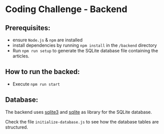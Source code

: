 # Coding Challenge - Backend

## Prerequisites:
- ensure `Node.js` & `npm` are installed
- install dependencies by running `npm install` in the `/backend` directory
- Run `npm run setup` to generate the SQLite database file containing the articles.

## How to run the backed:
- Execute `npm run start`


## Database:

The backend uses [sqlite3](https://www.npmjs.com/package/sqlite3) and [sqlite](https://www.npmjs.com/package/sqlite) as library for the SQLite database.

Check the file `initialize-database.js` to see how the database tables are structured.
